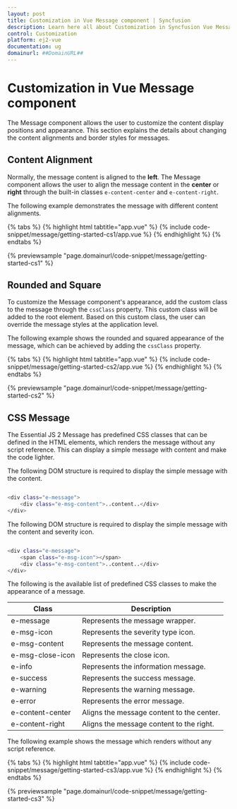 ```yaml
---
layout: post
title: Customization in Vue Message component | Syncfusion
description: Learn here all about Customization in Syncfusion Vue Message component of Syncfusion Essential JS 2 and more.
control: Customization 
platform: ej2-vue
documentation: ug
domainurl: ##DomainURL##
---
```


# Customization in Vue Message component

The Message component allows the user to customize the content display positions and appearance. This section explains the details about changing the content alignments and border styles for messages.

## Content Alignment

Normally, the message content is aligned to the **left**. The Message component allows the user to align the message content in the **center** or **right** through the built-in classes `e-content-center` and `e-content-right`.

The following example demonstrates the message with different content alignments.

{% tabs %}
{% highlight html tabtitle="app.vue" %}
{% include code-snippet/message/getting-started-cs1/app.vue %}
{% endhighlight %}
{% endtabs %}
        
{% previewsample "page.domainurl/code-snippet/message/getting-started-cs1" %}

## Rounded and Square

To customize the Message component's appearance, add the custom class to the message through the `cssClass` property. This custom class will be added to the root element. Based on this custom class, the user can override the message styles at the application level.

The following example shows the rounded and squared appearance of the message, which can be achieved by adding the `cssClass` property.

{% tabs %}
{% highlight html tabtitle="app.vue" %}
{% include code-snippet/message/getting-started-cs2/app.vue %}
{% endhighlight %}
{% endtabs %}
        
{% previewsample "page.domainurl/code-snippet/message/getting-started-cs2" %}

## CSS Message

The Essential JS 2 Message has predefined CSS classes that can be defined in the HTML elements, which renders the message without any script reference. This can display a simple message with content and make the code lighter.

The following DOM structure is required to display the simple message with the content.

```bash

<div class="e-message">
    <div class="e-msg-content">..content..</div>
</div>

```

The following DOM structure is required to display the simple message with the content and severity icon.

```bash

<div class="e-message">
    <span class="e-msg-icon"></span>
    <div class="e-msg-content">..content..</div>
</div>

```

The following is the available list of predefined CSS classes to make the appearance of a message.

| Class | Description |
| -------- | -------- |
| e-message | Represents the message wrapper. |
| e-msg-icon | Represents the severity type icon. |
| e-msg-content | Represents the message content. |
| e-msg-close-icon | Represents the close icon. |
| e-info | Represents the information message. |
| e-success | Represents the success message. |
| e-warning | Represents the warning message. |
| e-error | Represents the error message. |
| e-content-center | Aligns the message content to the center. |
| e-content-right | Aligns the message content to the right. |

The following example shows the message which renders without any script reference.

{% tabs %}
{% highlight html tabtitle="app.vue" %}
{% include code-snippet/message/getting-started-cs3/app.vue %}
{% endhighlight %}
{% endtabs %}
        
{% previewsample "page.domainurl/code-snippet/message/getting-started-cs3" %}